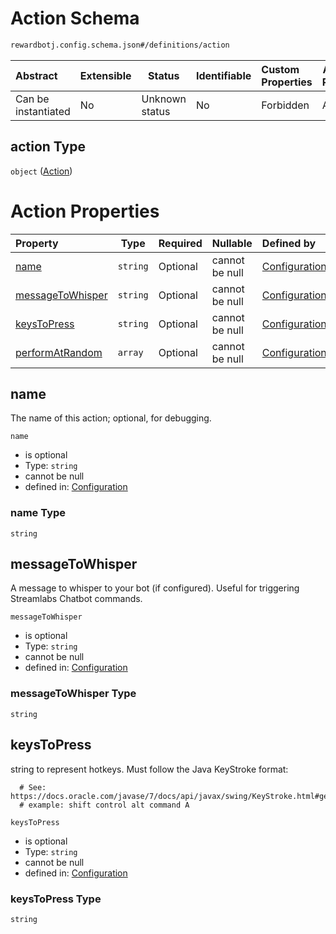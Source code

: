 # Action Schema

```txt
rewardbotj.config.schema.json#/definitions/action
```




| Abstract            | Extensible | Status         | Identifiable | Custom Properties | Additional Properties | Access Restrictions | Defined In                                                               |
| :------------------ | ---------- | -------------- | ------------ | :---------------- | --------------------- | ------------------- | ------------------------------------------------------------------------ |
| Can be instantiated | No         | Unknown status | No           | Forbidden         | Allowed               | none                | [config.schema.json\*](../out/config.schema.json "open original schema") |

## action Type

`object` ([Action](config-definitions-action.md))

# Action Properties

| Property                              | Type     | Required | Nullable       | Defined by                                                                                                                                                |
| :------------------------------------ | -------- | -------- | -------------- | :-------------------------------------------------------------------------------------------------------------------------------------------------------- |
| [name](#name)                         | `string` | Optional | cannot be null | [Configuration](config-definitions-action-properties-name.md "rewardbotj.config.schema.json#/definitions/action/properties/name")                         |
| [messageToWhisper](#messageToWhisper) | `string` | Optional | cannot be null | [Configuration](config-definitions-action-properties-messagetowhisper.md "rewardbotj.config.schema.json#/definitions/action/properties/messageToWhisper") |
| [keysToPress](#keysToPress)           | `string` | Optional | cannot be null | [Configuration](config-definitions-action-properties-keystopress.md "rewardbotj.config.schema.json#/definitions/action/properties/keysToPress")           |
| [performAtRandom](#performAtRandom)   | `array`  | Optional | cannot be null | [Configuration](config-definitions-action-properties-performatrandom.md "rewardbotj.config.schema.json#/definitions/action/properties/performAtRandom")           |

## name

The name of this action; optional, for debugging.


`name`

-   is optional
-   Type: `string`
-   cannot be null
-   defined in: [Configuration](config-definitions-action-properties-name.md "rewardbotj.config.schema.json#/definitions/action/properties/name")

### name Type

`string`

## messageToWhisper

A message to whisper to your bot (if configured). Useful for triggering Streamlabs Chatbot commands.


`messageToWhisper`

-   is optional
-   Type: `string`
-   cannot be null
-   defined in: [Configuration](config-definitions-action-properties-messagetowhisper.md "rewardbotj.config.schema.json#/definitions/action/properties/messageToWhisper")

### messageToWhisper Type

`string`

## keysToPress

 string to represent hotkeys. Must follow the Java KeyStroke format:

      # See: https://docs.oracle.com/javase/7/docs/api/javax/swing/KeyStroke.html#getKeyStroke(java.lang.String)
      # example: shift control alt command A


`keysToPress`

-   is optional
-   Type: `string`
-   cannot be null
-   defined in: [Configuration](config-definitions-action-properties-keystopress.md "rewardbotj.config.schema.json#/definitions/action/properties/keysToPress")

### keysToPress Type

`string`
